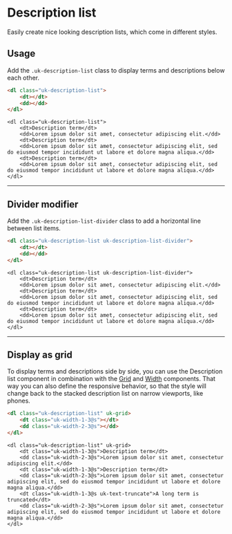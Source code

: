 # Description list

<p class="uk-text-lead">Easily create nice looking description lists, which come in different styles.</p>

## Usage

Add the `.uk-description-list` class to display terms and descriptions below each other.

```html
<dl class="uk-description-list">
    <dt></dt>
    <dd></dd>
</dl>
```

```example
<dl class="uk-description-list">
    <dt>Description term</dt>
    <dd>Lorem ipsum dolor sit amet, consectetur adipiscing elit.</dd>
    <dt>Description term</dt>
    <dd>Lorem ipsum dolor sit amet, consectetur adipiscing elit, sed do eiusmod tempor incididunt ut labore et dolore magna aliqua.</dd>
    <dt>Description term</dt>
    <dd>Lorem ipsum dolor sit amet, consectetur adipiscing elit, sed do eiusmod tempor incididunt ut labore et dolore magna aliqua.</dd>
</dl>
```

***

## Divider modifier

Add the `.uk-description-list-divider` class to add a horizontal line between list items.

```html
<dl class="uk-description-list uk-description-list-divider">
    <dt></dt>
    <dd></dd>
</dl>
```

```example
<dl class="uk-description-list uk-description-list-divider">
    <dt>Description term</dt>
    <dd>Lorem ipsum dolor sit amet, consectetur adipiscing elit.</dd>
    <dt>Description term</dt>
    <dd>Lorem ipsum dolor sit amet, consectetur adipiscing elit, sed do eiusmod tempor incididunt ut labore et dolore magna aliqua.</dd>
    <dt>Description term</dt>
    <dd>Lorem ipsum dolor sit amet, consectetur adipiscing elit, sed do eiusmod tempor incididunt ut labore et dolore magna aliqua.</dd>
</dl>
```

***

## Display as grid

To display terms and descriptions side by side, you can use the Description list component in combination with the [Grid](grid.md) and [Width](width.md) components. That way you can also define the responsive behavior, so that the style will change back to the stacked description list on narrow viewports, like phones.

```html
<dl class="uk-description-list" uk-grid>
    <dt class="uk-width-1-3@s"></dt>
    <dd class="uk-width-2-3@s"></dd>
</dl>
```

```example
<dl class="uk-description-list" uk-grid>
    <dt class="uk-width-1-3@s">Description term</dt>
    <dd class="uk-width-2-3@s">Lorem ipsum dolor sit amet, consectetur adipiscing elit.</dd>
    <dt class="uk-width-1-3@s">Description term</dt>
    <dd class="uk-width-2-3@s">Lorem ipsum dolor sit amet, consectetur adipiscing elit, sed do eiusmod tempor incididunt ut labore et dolore magna aliqua.</dd>
    <dt class="uk-width-1-3@s uk-text-truncate">A long term is truncated</dt>
    <dd class="uk-width-2-3@s">Lorem ipsum dolor sit amet, consectetur adipiscing elit, sed do eiusmod tempor incididunt ut labore et dolore magna aliqua.</dd>
</dl>
```
